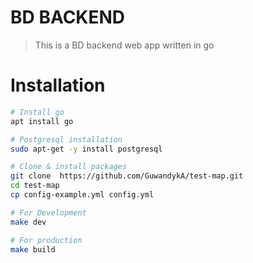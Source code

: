 # BD BACKEND 
> This is a BD backend web app written in go 
# Installation
```bash
# Install go
apt install go

# Postgresql installation
sudo apt-get -y install postgresql

# Clone & install packages
git clone  https://github.com/GuwandykA/test-map.git 
cd test-map
cp config-example.yml config.yml

# For Development
make dev

# For production
make build
```

